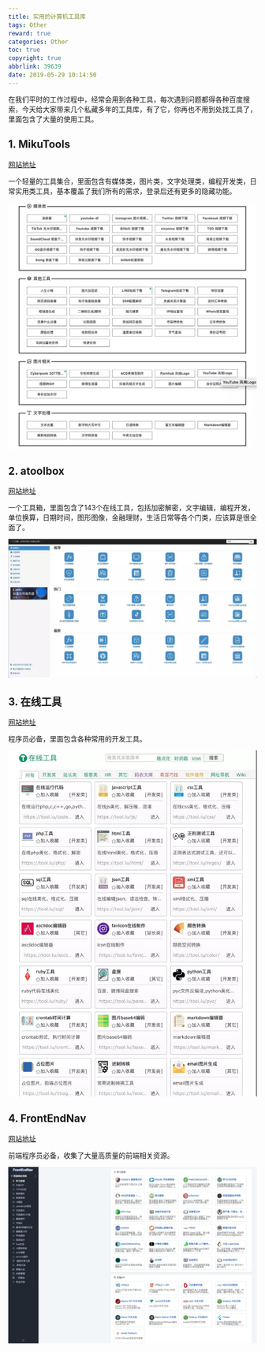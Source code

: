 ```yaml
---
title: 实用的计算机工具库
tags: Other
reward: true
categories: Other
toc: true
copyright: true
abbrlink: 39639
date: 2019-05-29 10:14:50
---
```


在我们平时的工作过程中，经常会用到各种工具，每次遇到问题都得各种百度搜索，今天给大家带来几个私藏多年的工具库，有了它，你再也不用到处找工具了，里面包含了大量的使用工具。

## 1. MikuTools

[网站地址](https://miku.tools/)

<!-- more -->

一个轻量的工具集合，里面包含有媒体类，图片类，文字处理类，编程开发类，日常实用类工具，基本覆盖了我们所有的需求，登录后还有更多的隐藏功能。

![mikutools](实用的计算机工具库/mikutools.png)

## 2. atoolbox

[网站地址](http://www.atoolbox.net)

一个工具箱，里面包含了143个在线工具，包括加密解密，文字编辑，编程开发，单位换算，日期时间，图形图像，金融理财，生活日常等各个门类，应该算是很全面了。

![atoolbox](实用的计算机工具库/atoolbox.png)

## 3. 在线工具

[网站地址](https://tool.lu/)

程序员必备，里面包含各种常用的开发工具。

![在线工具](实用的计算机工具库/在线工具.png)

## 4. FrontEndNav

[网站地址](http://nav.web-hub.cn/)

前端程序员必备，收集了大量高质量的前端相关资源。

![frontEndNav](实用的计算机工具库/frontEndNav.png)